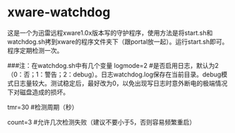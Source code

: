 # xware-watchdog
这是一个为迅雷远程xware1.0x版本写的守护程序，使用方法是将start.sh和watchdog.sh拷到xware的程序文件夹下（跟portal放一起）。运行start.sh即可。程序定期检测一次。

###注：在watchdog.sh中有几个变量
logmode=2 #是否启用日志，默认为2（0：否；1：警告；2：debug）。日志watchdog.log保存在当前目录。debug模式日志量较大。测试稳定后，最好改为0，以免出现写日志时意外断电的极端情况下对磁盘造成的损坏。

tmr=30 #检测周期（秒）

count=3 #允许几次检测失败（建议不要小于5，否则容易频繁重启）
